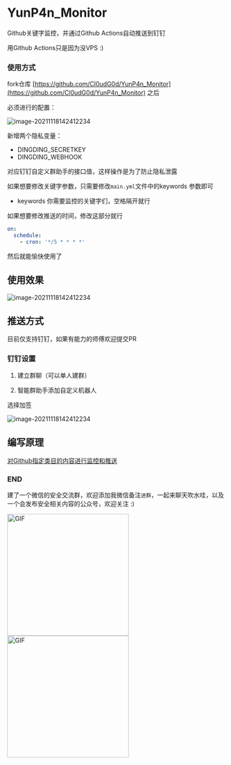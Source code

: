 # YunP4n_Monitor
Github关键字监控，并通过Github Actions自动推送到钉钉

用Github Actions只是因为没VPS :)

### 使用方式
fork仓库 [https://github.com/Cl0udG0d/YunP4n_Monitor](https://github.com/Cl0udG0d/YunP4n_Monitor) 之后

必须进行的配置：

![image-20211118142412234](images/setting.png)

新增两个隐私变量：

+ DINGDING_SECRETKEY
+ DINGDING_WEBHOOK

对应钉钉自定义群助手的接口值，这样操作是为了防止隐私泄露

如果想要修改关键字参数，只需要修改`main.yml`文件中的keywords 参数即可

- keywords 你需要监控的关键字们，空格隔开就行

如果想要修改推送的时间，修改这部分就行

```yaml
on:
  schedule:
    - cron: '*/5 * * * *'
```

然后就能愉快使用了

## 使用效果

![image-20211118142412234](images/example.png)

## 推送方式
目前仅支持钉钉，如果有能力的师傅欢迎提交PR

### 钉钉设置

1.   建立群聊（可以单人建群）

2.   智能群助手添加自定义机器人

选择加签

![image-20211118142412234](images/dingding.png)

## 编写原理
[对Github指定类目的内容进行监控和推送](https://www.cnblogs.com/Cl0ud/p/16631445.html)

### END 

建了一个微信的安全交流群，欢迎添加我微信备注`进群`，一起来聊天吹水哇，以及一个会发布安全相关内容的公众号，欢迎关注 :)

<div>
    <img  alt="GIF" src="https://springbird.oss-cn-beijing.aliyuncs.com/img/mmqrcode1632325540724.png"  width="280px" />
    <img  alt="GIF" src="https://springbird.oss-cn-beijing.aliyuncs.com/img/qrcode_for_gh_cead8e1080d6_344.jpg"  width="280px" />
</div>
